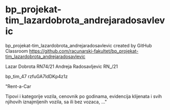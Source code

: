 # bp_projekat-tim_lazardobrota_andrejaradosavlevic
bp_projekat-tim_lazardobrota_andrejaradosavlevic created by GitHub Classroom
https://github.com/racunarski-fakultet/bp_projekat-tim_lazardobrota_andrejaradosavlevic

Lazar Dobrota RN74/21
Andreja Radosavljevic RN_/21

bp_tim_47	rzfuGA7ldDKp4z1z


"Rent-a-Car

Tipovi i kategorije vozila, cenovnik po godinama, evidencija klijenata i svih njihovih iznajmljenih vozila, sa ili bez vozaca, ..."
